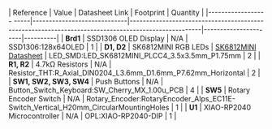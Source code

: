 | Reference              | Value                       | Datasheet Link                                                                                     | Footprint            | Quantity |
|------------------ -----|-----------------------------|----------------------------------------------------------------------------------------------------|----------------------|----------|
| **Brd1**               | SSD1306 OLED Display        | N/A                                                                                                | SSD1306:128x64OLED   | 1 |
| **D1, D2**             | SK6812MINI RGB LEDs         | [SK6812MINI Datasheet](https://cdn-shop.adafruit.com/product-files/2686/SK6812MINI_REV.01-1-2.pdf) | LED_SMD:LED_SK6812MINI_PLCC4_3.5x3.5mm_P1.75mm  | 2 |
| **R1, R2**             | 4.7kΩ Resistors             | N/A                                                                                                | Resistor_THT:R_Axial_DIN0204_L3.6mm_D1.6mm_P7.62mm_Horizontal | 2 |
| **SW1, SW2, SW3, SW4** | Push Buttons                | N/A                                                                                                | Button_Switch_Keyboard:SW_Cherry_MX_1.00u_PCB | 4 |
| **SW5**                | Rotary Encoder Switch       | N/A                                                                                                | Rotary_Encoder:RotaryEncoder_Alps_EC11E-Switch_Vertical_H20mm_CircularMountingHoles | 1 |
| **U1**                 | XIAO-RP2040 Microcontroller | N/A                                                                                                | OPL:XIAO-RP2040-DIP | 1 |

